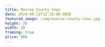 ```yaml
---
title: Monroe County Cows
date: 2024-09-12T12:33:00.000Z
featured_image: /img/monroe-county-cows.jpg
height: 20
width: 20
framing: true
price: 900
---
```

